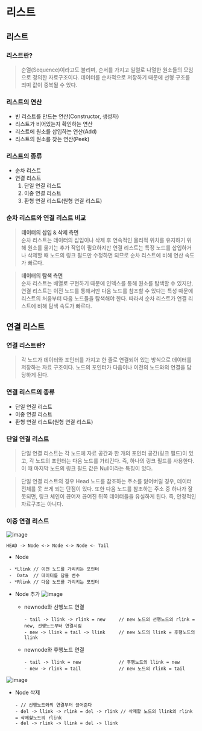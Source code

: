 # 리스트

## 리스트

### 리스트란?

>순열(Sequence)이라고도 불리며, 순서를 가지고 일렬로 나열한 원소들의 모임으로 정의한 자료구조이다. 데이터를 순차적으로 저장하기 때문에 선형 구조를 띄며 값이 중복될 수 있다.


### 리스트의 연산

- 빈 리스트를 만드는 연산(Constructor, 생성자)
- 리스트가 비어있는지 확인하는 연산
- 리스트에 원소를 삽입하는 연산(Add)
- 리스트의 원소를 찾는 연산(Peek)

### 리스트의 종류

- 순차 리스트
- 연결 리스트
    1. 단일 연결 리스트
    2. 이중 연결 리스트 
    3. 환형 연결 리스트(원형 연결 리스트)

### 순차 리스트와 연결 리스트 비교
>**데이터의 삽입 & 삭제 측면**<br>
순차 리스트는 데이터의 삽입이나 삭제 후 연속적인 물리적 위치를 유지하기 위해 원소를 옮기는 추가 작업이 필요하지만 연결 리스트는 특정 노드를 삽입하거나 삭제할 때 노드의 링크 필드만 수정하면 되므로 순차 리스트에 비해 연산 속도가 빠르다.

>**데이터의 탐색 측면**<br>
순차 리스트는 배열로 구현하기 때문에 인덱스를 통해 원소를 탐색할 수 있지만, 연결 리스트는 이전 노드를 통해서만 다음 노드를 참조할 수 있다는 특성 때문에 리스트의 처음부터 다음 노드들을 탐색해야 한다. 따라서 순차 리스트가 연결 리스트에 비해 탐색 속도가 빠르다.

## 연결 리스트

### 연결 리스트란?

>각 노드가 데이터와 포인터를 가지고 한 줄로 연결되어 있는 방식으로 데이터를 저장하는 자료 구조이다. 노드의 포인터가 다음이나 이전의 노드와의 연결을 담당하게 된다.

### 연결 리스트의 종류

- 단일 연결 리스트
- 이중 연결 리스트
- 환형 연결 리스트(원형 연결 리스트)

### 단일 연결 리스트

>단일 연결 리스트는 각 노드에 자료 공간과 한 개의 포인터 공간(링크 필드)이 있고, 각 노드의 포인터는 다음 노드를 가리킨다. 즉, 하나의 링크 필드를 사용한다. 이 때 마지막 노드의 링크 필드 값은 Null이라는 특징이 있다.

>단일 연결 리스트의 경우 Head 노드를 참조하는 주소를 잃어버릴 경우, 데이터 전체를 못 쓰게 되는 단점이 있다. 또한 다음 노드를 참조하는 주소 중 하나가 잘못되면, 링크 체인이 끊어져 끊어진 뒤쪽 데이터들을 유실하게 된다. 즉, 안정적인 자료구조는 아니다.


### 이중 연결 리스트


![image](https://user-images.githubusercontent.com/113777043/204078252-5804e394-5921-4bfc-a25c-c89456c1a7bf.png)


```
HEAD -> Node <-> Node <-> Node <- Tail
```
 - Node

```
 - *Llink // 이전 노드를 가리키는 포인터
 -  Data  // 데이터를 담을 변수
 - *Rlink // 다음 노드를 가리키는 포인터
```

 - Node 추가
![image](https://user-images.githubusercontent.com/113777043/204078990-c0a340f7-0fd1-4941-96b9-a61b781034d5.png)


    - newnode와 선행노드 연결

        ```
        - tail -> llink -> rlink = new     // new 노드의 선행노드의 rlink = new, 선행노드부터 연결시킴
        - new -> llink = tail -> llink     // new 노드의 llink = 후행노드의 llink
        ```
    - newnode와 후행노드 연결

        ```
        - tail -> llink = new              // 후행노드의 llink = new
        - new -> rlink = tail              // new 노드의 rlink = tail
        ```


![image](https://user-images.githubusercontent.com/113777043/204079011-a935fbe2-6758-4e3d-8dba-db390e3cafda.png)
 - Node 삭제

    ```
    - // 선행노드와의 연결부터 끊어준다
    - del -> llink -> rlink = del -> rlink // 삭제할 노드의 llink의 rlink = 삭제할노드의 rlink
    - del -> rlink -> llink = del -> llink
    ```




